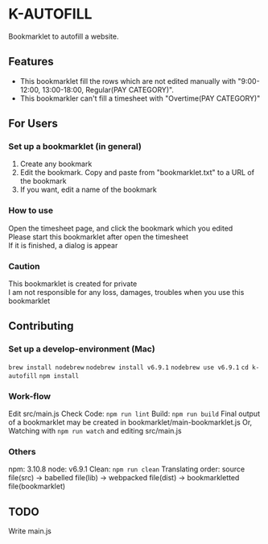 K-AUTOFILL
====

Bookmarklet to autofill a website.

## Features
- This bookmarklet fill the rows which are not edited manually with "9:00-12:00, 13:00-18:00, Regular(PAY CATEGORY)". 
- This bookmarkler can't fill a timesheet with "Overtime(PAY CATEGORY)"

## For Users
### Set up a bookmarklet (in general)
1. Create any bookmark
2. Edit the bookmark. Copy and paste from "bookmarklet.txt" to a URL of the bookmark
3. If you want, edit a name of the bookmark

### How to use
Open the timesheet page, and click the bookmark which you edited  
Please start this bookmarklet after open the timesheet  
If it is finished, a dialog is appear  

### Caution
This bookmarklet is created for private  
I am not responsible for any loss, damages, troubles when you use this bookmarklet  

## Contributing
### Set up a develop-environment (Mac)
`brew install nodebrew`
`nodebrew install v6.9.1`
`nodebrew use v6.9.1`
`cd k-autofill`
`npm install`
### Work-flow
Edit src/main.js
Check Code: `npm run lint`
Build: `npm run build`
Final output of a bookmarklet may be created in bookmarklet/main-bookmarklet.js
Or, Watching with `npm run watch` and editing src/main.js
### Others
npm: 3.10.8
node: v6.9.1
Clean: `npm run clean`
Translating order: source file(src) -> babelled file(lib) -> webpacked file(dist) -> bookmarkletted file(bookmarklet)

## TODO
Write main.js
